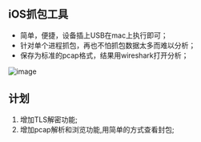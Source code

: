## iOS抓包工具
* 简单，便捷，设备插上USB在mac上执行即可；
* 针对单个进程抓包，再也不怕抓包数据太多而难以分析；
* 保存为标准的pcap格式，结果用wireshark打开分析；

![image](iOSSniffer.gif)

## 计划
1. 增加TLS解密功能;
2. 增加pcap解析和浏览功能,用简单的方式查看封包;